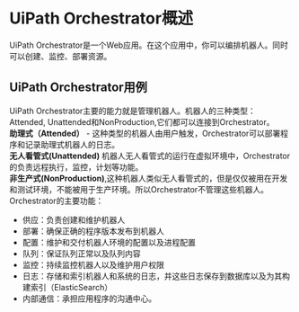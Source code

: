 # UiPath Orchestrator概述

UiPath Orchestrator是一个Web应用。在这个应用中，你可以编排机器人。同时可以创建、监控、部署资源。

## UiPath Orchestrator用例

UiPath Orchestrator主要的能力就是管理机器人。机器人的三种类型： Attended, Unattended和NonProduction,它们都可以连接到Orchestrator。  
**助理式（Attended）** - 这种类型的机器人由用户触发，Orchestrator可以部署程序和记录助理式机器人的日志。  
**无人看管式\(Unattended\)** 机器人无人看管式的运行在虚拟环境中，Orchestrator的负责远程执行，监控，计划等功能。  
**非生产式\(NonProduction\)**,这种机器人类似无人看管式的，但是仅仅被用在开发和测试环境，不能被用于生产环境。所以Orchestrator不管理这些机器人。  
Orchestrator的主要功能：

* 供应：负责创建和维护机器人
* 部署：确保正确的程序版本发布到机器人
* 配置：维护和交付机器人环境的配置以及进程配置
* 队列：保证队列正常以及队列内容
* 监控：持续监控机器人以及维护用户权限
* 日志：存储和索引机器人和系统的日志，并这些日志保存到数据库以及为其构建索引（ElasticSearch）
* 内部通信：承担应用程序的沟通中心。



